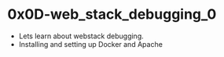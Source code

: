 # 0x0D-web_stack_debugging_0

- Lets learn about webstack debugging. 
- Installing and setting up Docker and Apache
